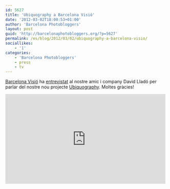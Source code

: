 ```yaml
---
id: 5627
title: 'Ubiquography a Barcelona Visió'
date: '2012-03-02T18:00:53+01:00'
author: 'Barcelona Photobloggers'
layout: post
guid: 'http://barcelonaphotobloggers.org/?p=5627'
permalink: /es/blog/2012/03/02/ubiquography-a-barcelona-visio/
sociallikes:
    - '1'
categories:
    - 'Barcelona Photobloggers'
    - press
    - tv
---
```


<a href="http://www.bvisio.com/">Barcelona Visió</a> ha <a href="http://www.bvisio.com/bancdeproves/index.php?idioma=ca&amp;seccion=archivo&amp;titulo=ubiquography%3A-els-m%C3%B2bils-com-a-acceleradors-de-la-immediatesa-fotogr%C3%A0fica-&amp;param1=2012&amp;param2=2&amp;videoAmigo=true&amp;idVideo=5159">entrevistat</a> al nostre amic i company David Lladó per parlar del nostre nou projecte <a href="http://ubiquography.com/">Ubiquography</a>. Moltes gràcies!

<iframe src="http://player.vimeo.com/video/37815002" width="500" height="281" frameborder="0" webkitallowfullscreen="" mozallowfullscreen="" allowfullscreen=""></iframe>